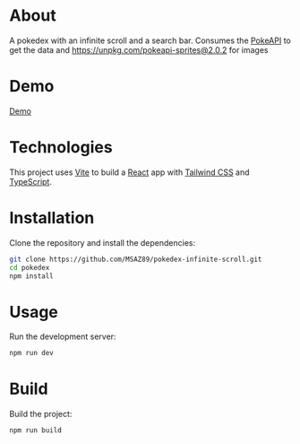 # About

A pokedex with an infinite scroll and a search bar. Consumes the [PokeAPI](https://pokeapi.co/) to get the data and https://unpkg.com/pokeapi-sprites@2.0.2 for images

# Demo

[Demo](https://pokedex-infinite-scroll.vercel.app/)

# Technologies

This project uses [Vite](https://vitejs.dev/) to build a [React](https://react.dev/) app with [Tailwind CSS](https://tailwindcss.com/) and [TypeScript](https://www.typescriptlang.org/).

# Installation

Clone the repository and install the dependencies:

```bash
git clone https://github.com/MSAZ89/pokedex-infinite-scroll.git
cd pokedex
npm install
```

# Usage

Run the development server:

```bash
npm run dev
```

# Build

Build the project:

```bash
npm run build
```
